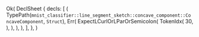 Ok(
    DeclSheet {
        decls: [
            (
                TypePath(`mnist_classifier::line_segment_sketch::concave_component::ConcaveComponent`, `Struct`),
                Err(
                    ExpectLCurlOrLParOrSemicolon(
                        TokenIdx(
                            30,
                        ),
                    ),
                ),
            ),
        ],
    },
)